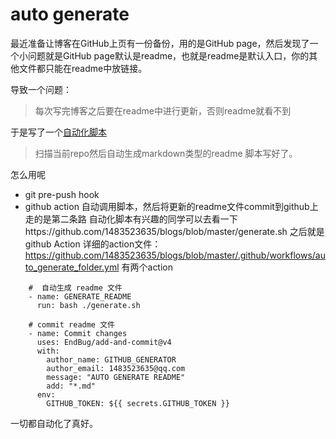 # auto generate
最近准备让博客在GitHub上页有一份备份，用的是GitHub page，然后发现了一个小问题就是GitHub page默认是readme，也就是readme是默认入口，你的其他文件都只能在readme中放链接。

导致一个问题：
> 每次写完博客之后要在readme中进行更新，否则readme就看不到

于是写了一个[自动化脚本](https://github.com/1483523635/blogs/blob/master/generate.sh)
> 扫描当前repo然后自动生成markdown类型的readme
脚本写好了。

怎么用呢
* git pre-push hook
* github action 自动调用脚本，然后将更新的readme文件commit到github上
走的是第二条路
自动化脚本有兴趣的同学可以去看一下https://github.com/1483523635/blogs/blob/master/generate.sh
之后就是github Action
详细的action文件：https://github.com/1483523635/blogs/blob/master/.github/workflows/auto_generate_folder.yml
有两个action
```
    #  自动生成 readme 文件
    - name: GENERATE_README
      run: bash ./generate.sh

    # commit readme 文件
    - name: Commit changes
      uses: EndBug/add-and-commit@v4
      with:
        author_name: GITHUB_GENERATOR
        author_email: 1483523635@qq.com
        message: "AUTO GENERATE README"
        add: "*.md"
      env:
        GITHUB_TOKEN: ${{ secrets.GITHUB_TOKEN }}
```



一切都自动化了真好。